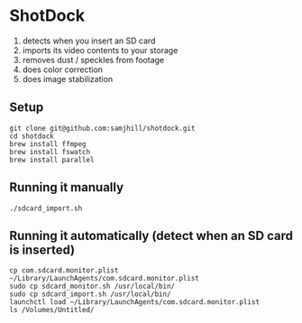 # ShotDock

1) detects when you insert an SD card
1) imports its video contents to your storage
1) removes dust / speckles from footage
1) does color correction
1) does image stabilization

## Setup

```
git clone git@github.com:samjhill/shotdock.git
cd shotdock
brew install ffmpeg
brew install fswatch
brew install parallel
```

## Running it manually

```
./sdcard_import.sh
```

## Running it automatically (detect when an SD card is inserted)

```
cp com.sdcard.monitor.plist ~/Library/LaunchAgents/com.sdcard.monitor.plist
sudo cp sdcard_monitor.sh /usr/local/bin/
sudo cp sdcard_import.sh /usr/local/bin/
launchctl load ~/Library/LaunchAgents/com.sdcard.monitor.plist
ls /Volumes/Untitled/
```